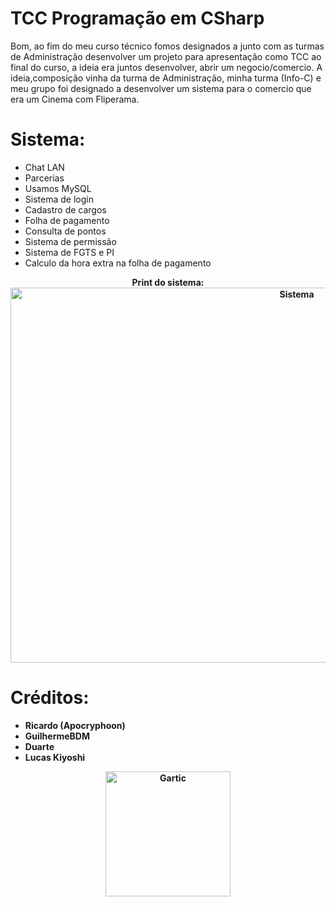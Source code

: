 # TCC Programação em CSharp

Bom, ao fim do meu curso técnico fomos designados a junto com as turmas de Administração desenvolver um projeto para apresentação como TCC ao final do curso, a ideia era juntos desenvolver, abrir um negocio/comercio. A ideia,composição vinha da turma de Administração, minha turma (Info-C) e meu grupo foi designado a desenvolver um sistema para o comercio que era um Cinema com Fliperama.

# Sistema:
- Chat LAN
- Parcerias
- Usamos MySQL
- Sistema de login
- Cadastro de cargos
- Folha de pagamento
- Consulta de pontos
- Sistema de permissão
- Sistema de FGTS e PI
- Calculo da hora extra na folha de pagamento


<p align="center">
  <b>
  <label>Print do sistema:</label>
  <img src="https://user-images.githubusercontent.com/32386767/89689508-eda97f80-d8da-11ea-9bed-04ce3eefacb8.png" alt="Sistema" height="600" width="900"/>
</p>

# Créditos:
- Ricardo (Apocryphoon)
- GuilhermeBDM
- Duarte
- Lucas Kiyoshi

<p align="center">
  <img src="https://user-images.githubusercontent.com/32386767/89684916-b7b3cd80-d8d1-11ea-934a-0078ec1f544c.png" alt="Gartic" height="200" width="200"/>
</p>
